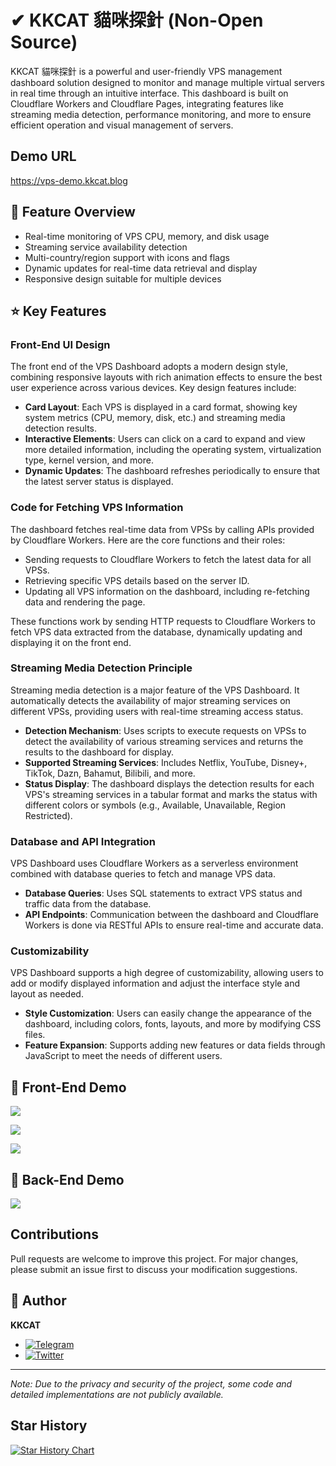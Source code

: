 # ✔ KKCAT 貓咪探針 (Non-Open Source)

KKCAT 貓咪探針 is a powerful and user-friendly VPS management dashboard solution designed to monitor and manage multiple virtual servers in real time through an intuitive interface. This dashboard is built on Cloudflare Workers and Cloudflare Pages, integrating features like streaming media detection, performance monitoring, and more to ensure efficient operation and visual management of servers.

## Demo URL
https://vps-demo.kkcat.blog

## 📱 Feature Overview

- Real-time monitoring of VPS CPU, memory, and disk usage
- Streaming service availability detection
- Multi-country/region support with icons and flags
- Dynamic updates for real-time data retrieval and display
- Responsive design suitable for multiple devices

## ⭐ Key Features

### Front-End UI Design

The front end of the VPS Dashboard adopts a modern design style, combining responsive layouts with rich animation effects to ensure the best user experience across various devices. Key design features include:

- **Card Layout**: Each VPS is displayed in a card format, showing key system metrics (CPU, memory, disk, etc.) and streaming media detection results.
- **Interactive Elements**: Users can click on a card to expand and view more detailed information, including the operating system, virtualization type, kernel version, and more.
- **Dynamic Updates**: The dashboard refreshes periodically to ensure that the latest server status is displayed.

### Code for Fetching VPS Information

The dashboard fetches real-time data from VPSs by calling APIs provided by Cloudflare Workers. Here are the core functions and their roles:

- Sending requests to Cloudflare Workers to fetch the latest data for all VPSs.
- Retrieving specific VPS details based on the server ID.
- Updating all VPS information on the dashboard, including re-fetching data and rendering the page.

These functions work by sending HTTP requests to Cloudflare Workers to fetch VPS data extracted from the database, dynamically updating and displaying it on the front end.

### Streaming Media Detection Principle

Streaming media detection is a major feature of the VPS Dashboard. It automatically detects the availability of major streaming services on different VPSs, providing users with real-time streaming access status.

- **Detection Mechanism**: Uses scripts to execute requests on VPSs to detect the availability of various streaming services and returns the results to the dashboard for display.
- **Supported Streaming Services**: Includes Netflix, YouTube, Disney+, TikTok, Dazn, Bahamut, Bilibili, and more.
- **Status Display**: The dashboard displays the detection results for each VPS's streaming services in a tabular format and marks the status with different colors or symbols (e.g., Available, Unavailable, Region Restricted).

### Database and API Integration

VPS Dashboard uses Cloudflare Workers as a serverless environment combined with database queries to fetch and manage VPS data.

- **Database Queries**: Uses SQL statements to extract VPS status and traffic data from the database.
- **API Endpoints**: Communication between the dashboard and Cloudflare Workers is done via RESTful APIs to ensure real-time and accurate data.

### Customizability

VPS Dashboard supports a high degree of customizability, allowing users to add or modify displayed information and adjust the interface style and layout as needed.

- **Style Customization**: Users can easily change the appearance of the dashboard, including colors, fonts, layouts, and more by modifying CSS files.
- **Feature Expansion**: Supports adding new features or data fields through JavaScript to meet the needs of different users.

## 👀 Front-End Demo

![](https://img2.kkcat.blog/file/3abceeee7c463c7fee6bb.png)

![](https://img2.kkcat.blog/file/f4402fcdf6f26ac881706.png)

![](https://img2.kkcat.blog/file/ecb213d5df4700677f6ad.png)

## 👀 Back-End Demo
![](https://img2.kkcat.blog/file/883a3794c9f8189c1e469.png)

## Contributions

Pull requests are welcome to improve this project. For major changes, please submit an issue first to discuss your modification suggestions.

## 👤 Author

**KKCAT**

- [![Telegram](https://img.shields.io/badge/-Telegram-2CA5E0?style=flat-square&logo=telegram&logoColor=white)](https://t.me/kkkkkcat)
- [![Twitter](https://img.shields.io/badge/Twitter-Follow-1DA1F2?style=flat&logo=twitter)](https://twitter.com/kcat88888)

---

*Note: Due to the privacy and security of the project, some code and detailed implementations are not publicly available.*

## Star History

[![Star History Chart](https://api.star-history.com/svg?repos=KKKKKCAT/KKCAT-VPS-DASHBOARD&type=Date)](https://star-history.com/#KKKKKCAT/KKCAT-VPS-DASHBOARD&Date)


